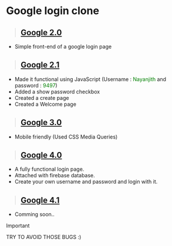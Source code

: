 # Google login clone
> ## [Google 2.0](https://nayanjithh.github.io/Google/Google%202.0/Google.html)
 * Simple front-end of a google login page

> ## [Google 2.1](https://nayanjithh.github.io/Google/Google%202.1/Login/Google.html)
 * Made it functional using JavaScript (Username : <font color="green">Nayanjith</font> and password : <font color="green">9497</font>)
 * Added a show password checkbox
 * Created a create page
 * Created a Welcome page

> ## [Google 3.0](https://nayanjithh.github.io/Google/Google%203.0/Login/login.html)
 * Mobile friendly (Used CSS Media Queries)

> ## [Google 4.0](https://nayanjithh.github.io/Google/Google%204.0/Login/login.html)
  * A fully functional login page.
  * Attached with firebase database.
  * Create your own username and password and login with it.

> ## [Google 4.1]()
  * Comming soon..

>[!IMPORTANT]
>TRY TO AVOID THOSE BUGS :)
